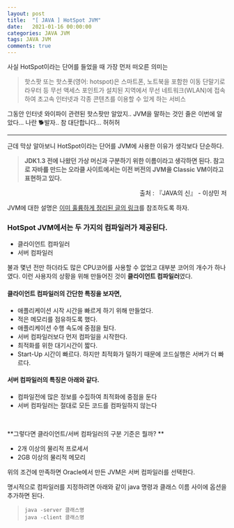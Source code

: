 ```yaml
---
layout: post
title:  "[ JAVA ] HotSpot JVM"
date:   2021-01-16 00:00:00
categories: JAVA JVM
tags: JAVA JVM
comments: true
---
```

사실 HotSpot이라는 단어를 들었을 때 가장 먼저 떠오른 의미는 
> 핫스팟 또는 핫스폿(영어: hotspot)은 스마트폰, 노트북을 포함한 이동 단말기로 라우터 등 무선 액세스 포인트가 설치된 지역에서 무선 네트워크(WLAN)에 접속하여 초고속 인터넷과 각종 콘텐츠를 이용할 수 있게 하는 서비스

그동안 인터넷 와이파이 관련된 핫스팟만 알았지..
JVM을 말하는 것인 줄은 이번에 알았다...
나란 🐕발자.. 참 대단합니다... 허허허   

___


근데 막상 알아보니 HotSpot이라는 단어를 JVM에 사용한 이유가 생각보다 단순하다. 
> **JDK1.3 전에 나왔던 가상 머신과 구분하기 위한 이름이라고 생각하면 된다. 
참고로 자바를 만드는 오라클 사이트에서는 이전 버전의 JVM을 Classic VM이라고 표현하고 있다.**
<div style="text-align:right;"> 출처 : 『JAVA의 신』 - 이상민 저</div>   

JVM에 대한 설명은 [이미 훌륭하게 정리된 글의 링크](https://medium.com/pocs/jvm%EC%9D%B4-%EC%9E%90%EB%B0%94%ED%94%84%EB%A1%9C%EA%B7%B8%EB%9E%A8%EC%9D%84-%EC%8B%A4%ED%96%89%ED%95%98%EB%8A%94-%EA%B3%BC%EC%A0%95-3ac22cb22916)를 참조하도록 하자.

### HotSpot JVM에서는 두 가지의 컴파일러가 제공된다.
- 클라이언트 컴파일러
- 서버 컴파일러

불과 몇년 전만 하더라도 많은 CPU코어를 사용할 수 없었고 대부분 코어의 개수가 하나였다. 이런 사용자의 상황을 위해 만들어진 것이 **클라이언트 컴파일러**였다. 

#### 클라이언트 컴파일러의 간단한 특징을 보자면, 
- 애플리케이션 시작 시간을 빠르게 하기 위해 만들었다.
- 적은 메모리를 점유하도록 했다. 
- 애플리케이션 수행 속도에 중점을 뒀다.
- 서버 컴파일러보다 먼저 컴파일을 시작한다.
- 최적화를 위한 대기시간이 짧다.
- Start-Up 시간이 빠르다. 하지만 최적화가 덜하기 때문에 코드실행은 서버가 더 빠르다. 

#### 서버 컴파일러의 특징은 아래와 같다.
- 컴파일전에 많은 정보를 수집하여 최적화에 중점을 둔다
- 서버 컴파일러는 절대로 모든 코드를 컴파일하지 않는다
 
<br>

**그렇다면 클라이언트/서버 컴파일러의 구분 기준은 뭘까? **
- 2개 이상의 물리적 프로세서
- 2GB 이상의 물리적 메모리

위의 조건에 만족하면 Oracle에서 만든 JVM은 서버 컴파일러를 선택한다. 

명시적으로 컴파일러를 지정하려면 아래와 같이 java 명령과 클래스 이름 사이에 옵션을 추가하면 된다.

 
>```java -server 클래스명```    
>```java -client 클래스명```
